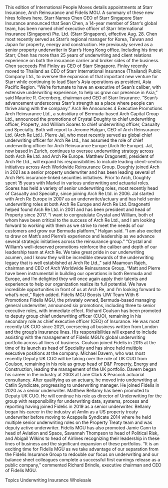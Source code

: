 This edition of International People Moves details appointments at Starr Insurance, Arch Reinsurance and Fidelis MGU.
A summary of these new hires follows here.
Starr Names Chen CEO of Starr Singapore
Starr Insurance announced that Sean Chen, a 14-year member of Starr’s global team, has been named chief executive officer of Starr International Insurance (Singapore) Pte. Ltd. (Starr Singapore), effective Aug. 28.
Chen most recently served as Starr’s regional manager for Korea, Taiwan and Japan for property, energy and construction. He previously served as a senior property underwriter in Starr’s Hong Kong office.
Including his time at Starr, Chen has more than 25 years of underwriting and client relations experience on both the insurance carrier and broker sides of the business.
Chen succeeds Phil Finley as CEO of Starr Singapore. Finley recently moved to Thailand as CEO of Starr International Insurance (Thailand) Public Company Ltd., to oversee the expansion of that important new venture for Starr while continuing to lead Starr’s Asia operations as president, Asia Pacific Region.
“We’re fortunate to have an executive of Sean’s caliber, with extensive underwriting experience, to help us grow our presence in Asia,” said Maurice R. Greenberg, chairman and CEO of Starr Insurance. “Sean’s advancement underscores Starr’s strength as a place where people can thrive along with the company.”
Arch Re Announces 4 Executive Promotions
Arch Reinsurance Ltd., a subsidiary of Bermuda-based Arch Capital Group Ltd., announced the promotions of Crystal Doughty to chief underwriting officer, Property, and William Soares to chief underwriting officer, Casualty and Specialty.
Both will report to Jerome Halgan, CEO of Arch Reinsurance Ltd. (Arch Re Ltd.).
Pierre Jal, who most recently served as global chief underwriting officer for Arch Re Ltd., has assumed the role of chief underwriting officer for Arch Reinsurance Europe (Arch Re Europe). Jal, now based in Zurich, continues to oversee underwriting strategy across both Arch Re Ltd. and Arch Re Europe.
Matthew Dragonetti, president of Arch Re Ltd., will expand his responsibilities to include leading client-centric initiatives across Arch Worldwide Reinsurance Group.
Doughty joined Arch in 2021 as a senior property underwriter and has been leading several of Arch Re’s insurance-linked securities initiatives. Prior to Arch, Doughty spent 15 years with Markel in various underwriting and actuarial roles.
Soares has held a variety of senior underwriting roles, most recently head of Casualty and Specialty, since joining Arch Re Ltd. in 2006.
Jal started with Arch Re Europe in 2007 as an underwriter/actuary and has held senior underwriting roles at both Arch Re Europe and Arch Re Ltd.
Dragonetti helped found Arch Re Ltd. in 2001 and has been president and head of Property since 2017.
“I want to congratulate Crystal and William, both of whom have been critical to the success of Arch Re Ltd., and I am looking forward to working with them as we strive to meet the needs of our customers and grow our Bermuda platform,” Halgan said. “I am also excited to draw on Matt’s and Pierre’s experience and leadership as we advance several strategic initiatives across the reinsurance group.”
“Crystal and William’s well-deserved promotions reinforce the caliber and depth of our leadership team at Arch Re. We take great pride in our underwriting acumen, and I know they will be incredible stewards of the underwriting legacy that is well established at Arch Re Ltd.,” said Maamoun Rajeh, chairman and CEO of Arch Worldwide Reinsurance Group.
“Matt and Pierre have been instrumental in building our operations in both Bermuda and Europe, and I’m delighted they will once again apply their talents and experience to help our organization realize its full potential. We have incredible opportunities in front of us at Arch Re, and I’m looking forward to what’s next,” Rajeh added.
Fidelis MGU Boosts U/W Team With 6 Promotions
Fidelis MGU, the privately owned, Bermuda-based managing general underwriter, announced six promotions, including three to senior executive roles, with immediate effect.
Richard Coulson has been promoted to deputy group chief underwriting officer (CUO), remaining in his secondary role as chief executive officer (CEO) of Insurance. He was most recently UK CUO since 2021, overseeing all business written from London and the group’s insurance lines. His responsibilities will expand to include assisting with the management of Fidelis MGU’s global underwriting portfolio across all lines of business. Coulson joined Fidelis in 2015 at the time of its launch as head of Speciality and has since held multiple executive positions at the company.
Michael Davern, who was most recently Deputy UK CUO will be taking over the role of UK CUO from Coulson, remaining in his role as group head of D&F Property, Energy and Construction, leading the management of the UK portfolio. Davern began his career in the industry at 2003 at Lane Clark & Peacock actuarial consultancy. After qualifying as an actuary, he moved into underwriting at Catlin Syndicate, progressing to underwriting manager. He joined Fidelis in 2020 as a senior underwriter.
Matthew Bellamy has been promoted to Deputy UK CUO. He will continue his role as director of Underwriting for the group with responsibility for underwriting data, systems, process and reporting having joined Fidelis in 2019 as a senior underwriter.
Bellamy began his career in the industry at Amlin as a US property treaty underwriter before moving to Acappella Syndicate 2014 where he held multiple senior underwriting roles on the Property Treaty team and was deputy active underwriter.
Fidelis MGU has also promoted Jamie Cann to head of Aviation and Space, Savannah Thompson to head of Political Risk, and Abigail Wilkins to head of Airlines recognizing their leadership in these lines of business and the significant expansion of these portfolios.
“It is an exciting time for Fidelis MGU as we take advantage of our separation from the Fidelis Insurance Group to redouble our focus on underwriting and our balance sheet colleagues complete a successful first earnings release as a public company,” commented Richard Brindle, executive chairman and CEO of Fidelis MGU.

Topics
Underwriting
Insurance Wholesale
